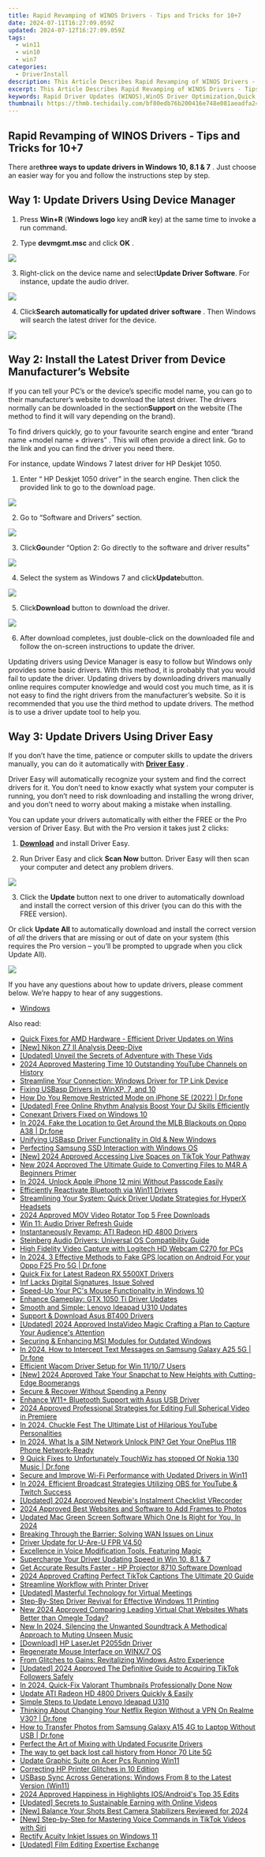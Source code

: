 ```yaml
---
title: Rapid Revamping of WINOS Drivers - Tips and Tricks for 10+7
date: 2024-07-11T16:27:09.059Z
updated: 2024-07-12T16:27:09.059Z
tags:
  - win11
  - win10
  - win7
categories:
  - DriverInstall
description: This Article Describes Rapid Revamping of WINOS Drivers - Tips and Tricks for 10+7
excerpt: This Article Describes Rapid Revamping of WINOS Drivers - Tips and Tricks for 10+7
keywords: Rapid Driver Updates (WINOS),WinOS Driver Optimization,Quick WINOS Software Tweaks,Efficient Windows OS Drivers Revamping,Advanced Windows Operating System Tweaks,WinOS Performance Enhancement Tips,Comprehensive Guide to 10+7 OS Upgrades
thumbnail: https://thmb.techidaily.com/bf80edb76b200416e748e081aeadfa243850d855fed3e04f595dd2c29ba995d4.jpg
---
```


## Rapid Revamping of WINOS Drivers - Tips and Tricks for 10+7

 There are**three ways to update drivers in Windows 10, 8.1 & 7** . Just choose an easier way for you and follow the instructions step by step.

## **Way 1: Update Drivers Using Device Manager**

 1) Press **Win+R** (**Windows logo** key and**R** key) at the same time to invoke a run command.

 2) Type **devmgmt.msc**  and click **OK** .  

![](https://images.drivereasy.com/wp-content/uploads/2016/04/img_5704c0cf36222.png)

3) Right-click on the device name and select**Update Driver Software**. For instance, update the audio driver.

![](https://images.drivereasy.com/wp-content/uploads/2016/04/img_5704c1203c6a5.png)
  
 4) Click**Search automatically for updated driver software** . Then Windows will search the latest driver for the device.

![](https://images.drivereasy.com/wp-content/uploads/2016/04/img_5704bffe56812.png)

## **Way 2: Install the Latest Driver from Device Manufacturer’s Website**

If you can tell your PC’s or the device’s specific model name, you can go to their manufacturer’s website to download the latest driver.  The drivers normally can be downloaded in the section**Support** on the website (The method to find it will vary depending on the brand).
  
 To find drivers quickly, go to your favourite search engine and enter “brand name +model name + drivers” . This will often provide a direct link. Go to the link and you can find the driver you need there.  
  
For instance, update Windows 7 latest driver for HP Deskjet 1050\.
  
1) Enter “  HP Deskjet 1050 driver” in the search engine. Then click the provided link to go to the download page.  
  
![](https://images.drivereasy.com/wp-content/uploads/2016/04/img_5704c482e00c6.png)

2) Go to “Software and Drivers” section.
  
![](https://images.drivereasy.com/wp-content/uploads/2016/04/img_5704c4cd32fe4.png)

3) Click**Go**under “Option 2: Go directly to the software and driver results”  
  
![](https://images.drivereasy.com/wp-content/uploads/2016/04/img_5704c73bc220d.png)

4) Select the system as Windows 7 and click**Update**button.  
  
![](https://images.drivereasy.com/wp-content/uploads/2016/04/img_5704c7f386932.png)
  
 5) Click**Download** button to download the driver.
  
![](https://images.drivereasy.com/wp-content/uploads/2016/04/img_5704c86c16912.png)
  
 6) After download completes, just double-click on the downloaded file and follow the on-screen instructions to update the driver.

 Updating drivers using Device Manager is easy to follow but Windows only provides some basic drivers. With this method, it is probably that you would fail to update the driver. Updating drivers by downloading drivers manually online requires computer knowledge and would cost you much time, as it is not easy to find the right drivers from the manufacturer’s website. So it is recommended that you use the third method to update drivers. The method is to use a driver update tool to help you.
  
## **Way 3: Update Drivers Using Driver Easy**

 If you don’t have the time, patience or computer skills to update the drivers manually, you can do it automatically with **[Driver Easy](https://tools.techidaily.com/drivereasy/download/)**  .

 Driver Easy will automatically recognize your system and find the correct drivers for it. You don’t need to know exactly what system your computer is running, you don’t need to risk downloading and installing the wrong driver, and you don’t need to worry about making a mistake when installing.

 You can update your drivers automatically with either the FREE or the Pro version of Driver Easy. But with the Pro version it takes just 2 clicks:

 1) **[Download](https://tools.techidaily.com/drivereasy/download/)**   and install Driver Easy.

 2) Run Driver Easy and click **Scan Now**   button. Driver Easy will then scan your computer and detect any problem drivers.

![](https://images.drivereasy.com/wp-content/uploads/2017/11/img_5a0d04344aee6.png)

 3) Click the **Update** button next to one driver to automatically download and install the correct version of this driver (you can do this with the FREE version).

 Or click **Update All**  to automatically download and install the correct version of _all_   the drivers that are missing or out of date on your system (this requires the Pro version – you’ll be prompted to upgrade when you click Update All).

![](https://images.drivereasy.com/wp-content/uploads/2017/11/img_5a0d043baaa32.jpg)

 If you have any questions about how to update drivers, please comment below. We’re happy to hear of any suggestions.

* [Windows](https://tools.techidaily.com/drivereasy/download/)

<ins class="adsbygoogle"
     style="display:block"
     data-ad-format="autorelaxed"
     data-ad-client="ca-pub-7571918770474297"
     data-ad-slot="1223367746"></ins>



<ins class="adsbygoogle"
     style="display:block"
     data-ad-client="ca-pub-7571918770474297"
     data-ad-slot="8358498916"
     data-ad-format="auto"
     data-full-width-responsive="true"></ins>



<span class="atpl-alsoreadstyle">Also read:</span>
<div><ul>
<li><a href="https://driver-install.techidaily.com/quick-fixes-for-amd-hardware-efficient-driver-updates-on-wins/"><u>Quick Fixes for AMD Hardware - Efficient Driver Updates on Wins</u></a></li>
<li><a href="https://extra-guidance.techidaily.com/new-nikon-z7-ii-analysis-deep-dive/"><u>[New] Nikon Z7 II Analysis Deep-Dive</u></a></li>
<li><a href="https://youtube-blog.techidaily.com/ed-unveil-the-secrets-of-adventure-with-these-vids/"><u>[Updated] Unveil the Secrets of Adventure with These Vids</u></a></li>
<li><a href="https://youtube-stream.techidaily.com/2024-approved-mastering-time-10-outstanding-youtube-channels-on-history/"><u>2024 Approved  Mastering Time  10 Outstanding YouTube Channels on History</u></a></li>
<li><a href="https://driver-install.techidaily.com/streamline-your-connection-windows-driver-for-tp-link-device/"><u>Streamline Your Connection: Windows Driver for TP Link Device</u></a></li>
<li><a href="https://driver-install.techidaily.com/fixing-usbasp-drivers-in-winxp-7-and-10/"><u>Fixing USBasp Drivers in WinXP, 7, and 10</u></a></li>
<li><a href="https://iphone-unlock.techidaily.com/how-do-you-remove-restricted-mode-on-iphone-se-2022-drfone-by-drfone-ios/"><u>How Do You Remove Restricted Mode on iPhone SE (2022) | Dr.fone</u></a></li>
<li><a href="https://some-knowledge.techidaily.com/updated-free-online-rhythm-analysis-boost-your-dj-skills-efficiently/"><u>[Updated] Free Online Rhythm Analysis  Boost Your DJ Skills Efficiently</u></a></li>
<li><a href="https://driver-install.techidaily.com/conexant-drivers-fixed-on-windows-10/"><u>Conexant Drivers Fixed on Windows 10</u></a></li>
<li><a href="https://review-topics.techidaily.com/in-2024-fake-the-location-to-get-around-the-mlb-blackouts-on-oppo-a38-drfone-by-drfone-virtual-android/"><u>In 2024, Fake the Location to Get Around the MLB Blackouts on Oppo A38 | Dr.fone</u></a></li>
<li><a href="https://driver-install.techidaily.com/unifying-usbasp-driver-functionality-in-old-and-new-windows/"><u>Unifying USBasp Driver Functionality in Old & New Windows</u></a></li>
<li><a href="https://driver-install.techidaily.com/perfecting-samsung-ssd-interaction-with-windows-os/"><u>Perfecting Samsung SSD Interaction with Windows OS</u></a></li>
<li><a href="https://tiktok-videos.techidaily.com/new-2024-approved-accessing-live-spaces-on-tiktok-your-pathway/"><u>[New] 2024 Approved  Accessing Live Spaces on TikTok  Your Pathway</u></a></li>
<li><a href="https://video-content-creator.techidaily.com/new-2024-approved-the-ultimate-guide-to-converting-files-to-m4r-a-beginners-primer/"><u>New 2024 Approved The Ultimate Guide to Converting Files to M4R A Beginners Primer</u></a></li>
<li><a href="https://ios-unlock.techidaily.com/in-2024-unlock-apple-iphone-12-mini-without-passcode-easily-by-drfone-ios/"><u>In 2024, Unlock Apple iPhone 12 mini Without Passcode Easily</u></a></li>
<li><a href="https://driver-install.techidaily.com/efficiently-reactivate-bluetooth-via-win11-drivers/"><u>Efficiently Reactivate Bluetooth via Win11 Drivers</u></a></li>
<li><a href="https://driver-install.techidaily.com/streamlining-your-system-quick-driver-update-strategies-for-hyperx-headsets/"><u>Streamlining Your System: Quick Driver Update Strategies for HyperX Headsets</u></a></li>
<li><a href="https://video-ai-editor.techidaily.com/2024-approved-mov-video-rotator-top-5-free-downloads/"><u>2024 Approved MOV Video Rotator Top 5 Free Downloads</u></a></li>
<li><a href="https://driver-install.techidaily.com/win-11-audio-driver-refresh-guide/"><u>Win 11: Audio Driver Refresh Guide</u></a></li>
<li><a href="https://driver-install.techidaily.com/instantaneously-revamp-ati-radeon-hd-4800-drivers/"><u>Instantaneously Revamp: ATI Radeon HD 4800 Drivers</u></a></li>
<li><a href="https://driver-install.techidaily.com/steinberg-audio-drivers-universal-os-compatibility-guide/"><u>Steinberg Audio Drivers: Universal OS Compatibility Guide</u></a></li>
<li><a href="https://driver-install.techidaily.com/high-fidelity-video-capture-with-logitech-hd-webcam-c270-for-pcs/"><u>High Fidelity Video Capture with Logitech HD Webcam C270 for PCs</u></a></li>
<li><a href="https://android-location.techidaily.com/in-2024-3-effective-methods-to-fake-gps-location-on-android-for-your-oppo-f25-pro-5g-drfone-by-drfone-virtual/"><u>In 2024, 3 Effective Methods to Fake GPS location on Android For your Oppo F25 Pro 5G | Dr.fone</u></a></li>
<li><a href="https://driver-install.techidaily.com/quick-fix-for-latest-radeon-rx-5500xt-drivers/"><u>Quick Fix for Latest Radeon RX 5500XT Drivers</u></a></li>
<li><a href="https://driver-install.techidaily.com/inf-lacks-digital-signatures-issue-solved/"><u>Inf Lacks Digital Signatures, Issue Solved</u></a></li>
<li><a href="https://driver-install.techidaily.com/speed-up-your-pcs-mouse-functionality-in-windows-10/"><u>Speed-Up Your PC's Mouse Functionality in Windows 10</u></a></li>
<li><a href="https://driver-install.techidaily.com/enhance-gameplay-gtx-1050-ti-driver-updates/"><u>Enhance Gameplay: GTX 1050 Ti Driver Updates</u></a></li>
<li><a href="https://driver-install.techidaily.com/smooth-and-simple-lenovo-ideapad-u310-updates/"><u>Smooth and Simple: Lenovo Ideapad U310 Updates</u></a></li>
<li><a href="https://driver-install.techidaily.com/support-and-download-asus-bt400-drivers/"><u>Support & Download Asus BT400 Drivers</u></a></li>
<li><a href="https://instagram-video-files.techidaily.com/updated-2024-approved-instavideo-magic-crafting-a-plan-to-capture-your-audiences-attention/"><u>[Updated] 2024 Approved  InstaVideo Magic  Crafting a Plan to Capture Your Audience's Attention</u></a></li>
<li><a href="https://driver-install.techidaily.com/securing-and-enhancing-msi-modules-for-outdated-windows/"><u>Securing & Enhancing MSI Modules for Outdated Windows</u></a></li>
<li><a href="https://android-location-track.techidaily.com/in-2024-how-to-intercept-text-messages-on-samsung-galaxy-a25-5g-drfone-by-drfone-virtual-android/"><u>In 2024, How to Intercept Text Messages on Samsung Galaxy A25 5G | Dr.fone</u></a></li>
<li><a href="https://driver-install.techidaily.com/efficient-wacom-driver-setup-for-win-11107-users/"><u>Efficient Wacom Driver Setup for Win 11/10/7 Users</u></a></li>
<li><a href="https://snapchat-videos.techidaily.com/new-2024-approved-take-your-snapchat-to-new-heights-with-cutting-edge-boomerangs/"><u>[New] 2024 Approved  Take Your Snapchat to New Heights with Cutting-Edge Boomerangs</u></a></li>
<li><a href="https://data-recovery.techidaily.com/secure-and-recover-without-spending-a-penny/"><u>Secure & Recover Without Spending a Penny</u></a></li>
<li><a href="https://driver-install.techidaily.com/enhance-w11plus-bluetooth-support-with-asus-usb-driver/"><u>Enhance W11+ Bluetooth Support with Asus USB Driver</u></a></li>
<li><a href="https://extra-support.techidaily.com/2024-approved-professional-strategies-for-editing-full-spherical-video-in-premiere/"><u>2024 Approved  Professional Strategies for Editing Full Spherical Video in Premiere</u></a></li>
<li><a href="https://youtube-clips.techidaily.com/in-2024-chuckle-fest-the-ultimate-list-of-hilarious-youtube-personalities/"><u>In 2024, Chuckle Fest  The Ultimate List of Hilarious YouTube Personalities</u></a></li>
<li><a href="https://sim-unlock.techidaily.com/in-2024-what-is-a-sim-network-unlock-pin-get-your-oneplus-11r-phone-network-ready-by-drfone-android/"><u>In 2024, What Is a SIM Network Unlock PIN? Get Your OnePlus 11R Phone Network-Ready</u></a></li>
<li><a href="https://howto.techidaily.com/9-quick-fixes-to-unfortunately-touchwiz-has-stopped-of-nokia-130-music-drfone-by-drfone-fix-android-problems-fix-android-problems/"><u>9 Quick Fixes to Unfortunately TouchWiz has stopped Of Nokia 130 Music | Dr.fone</u></a></li>
<li><a href="https://driver-install.techidaily.com/secure-and-improve-wi-fi-performance-with-updated-drivers-in-win11/"><u>Secure and Improve Wi-Fi Performance with Updated Drivers in Win11</u></a></li>
<li><a href="https://desktop-recording.techidaily.com/in-2024-efficient-broadcast-strategies-utilizing-obs-for-youtube-and-twitch-success/"><u>In 2024, Efficient Broadcast Strategies  Utilizing OBS for YouTube & Twitch Success</u></a></li>
<li><a href="https://screen-recording.techidaily.com/updated-2024-approved-newbies-instalment-checklist-vrecorder/"><u>[Updated] 2024 Approved  Newbie's Instalment Checklist  VRecorder</u></a></li>
<li><a href="https://extra-lessons.techidaily.com/2024-approved-best-websites-and-software-to-add-frames-to-photos/"><u>2024 Approved  Best Websites and Software to Add Frames to Photos</u></a></li>
<li><a href="https://ai-video-tools.techidaily.com/updated-mac-green-screen-software-which-one-is-right-for-you-in-2024/"><u>Updated Mac Green Screen Software Which One Is Right for You, In 2024</u></a></li>
<li><a href="https://driver-install.techidaily.com/breaking-through-the-barrier-solving-wan-issues-on-linux/"><u>Breaking Through the Barrier: Solving WAN Issues on Linux</u></a></li>
<li><a href="https://driver-install.techidaily.com/driver-update-for-u-are-u-fpr-v450/"><u>Driver Update for U-Are-U FPR V4.50</u></a></li>
<li><a href="https://extra-information.techidaily.com/excellence-in-voice-modification-tools-featuring-magic/"><u>Excellence in Voice Modification Tools, Featuring Magic</u></a></li>
<li><a href="https://driver-install.techidaily.com/supercharge-your-driver-updating-speed-in-win-10-81-and-7/"><u>Supercharge Your Driver Updating Speed in Win 10, 8.1 & 7</u></a></li>
<li><a href="https://driver-install.techidaily.com/get-accurate-results-faster-hp-projector-8710-software-download/"><u>Get Accurate Results Faster - HP Projector 8710 Software Download</u></a></li>
<li><a href="https://tiktok-video-recordings.techidaily.com/2024-approved-crafting-perfect-tiktok-captions-the-ultimate-20-guide/"><u>2024 Approved  Crafting Perfect TikTok Captions  The Ultimate 20 Guide</u></a></li>
<li><a href="https://driver-install.techidaily.com/streamline-workflow-with-printer-driver/"><u>Streamline Workflow with Printer Driver</u></a></li>
<li><a href="https://on-screen-recording.techidaily.com/updated-masterful-technology-for-virtual-meetings/"><u>[Updated] Masterful Technology for Virtual Meetings</u></a></li>
<li><a href="https://driver-install.techidaily.com/step-by-step-driver-revival-for-effective-windows-11-printing/"><u>Step-By-Step Driver Revival for Effective Windows 11 Printing</u></a></li>
<li><a href="https://sound-tweaking.techidaily.com/new-2024-approved-comparing-leading-virtual-chat-websites-whats-better-than-omegle-today/"><u>New 2024 Approved Comparing Leading Virtual Chat Websites Whats Better than Omegle Today?</u></a></li>
<li><a href="https://voice-adjusting.techidaily.com/new-in-2024-silencing-the-unwanted-soundtrack-a-methodical-approach-to-muting-unseen-music/"><u>New In 2024, Silencing the Unwanted Soundtrack A Methodical Approach to Muting Unseen Music</u></a></li>
<li><a href="https://driver-install.techidaily.com/download-hp-laserjet-p2055dn-driver/"><u>[Download] HP LaserJet P2055dn Driver</u></a></li>
<li><a href="https://driver-install.techidaily.com/regenerate-mouse-interface-on-winx7-os/"><u>Regenerate Mouse Interface on WINX/7 OS</u></a></li>
<li><a href="https://driver-install.techidaily.com/from-glitches-to-gains-revitalizing-windows-astro-experience/"><u>From Glitches to Gains: Revitalizing Windows Astro Experience</u></a></li>
<li><a href="https://tiktok-clips.techidaily.com/updated-2024-approved-the-definitive-guide-to-acquiring-tiktok-followers-safely/"><u>[Updated] 2024 Approved  The Definitive Guide to Acquiring TikTok Followers Safely</u></a></li>
<li><a href="https://youtube-stream.techidaily.com/in-2024-quick-fix-valorant-thumbnails-professionally-done-now/"><u>In 2024, Quick-Fix Valorant Thumbnails  Professionally Done Now</u></a></li>
<li><a href="https://driver-install.techidaily.com/update-ati-radeon-hd-4800-drivers-quickly-and-easily/"><u>Update ATI Radeon HD 4800 Drivers Quickly & Easily</u></a></li>
<li><a href="https://driver-install.techidaily.com/simple-steps-to-update-lenovo-ideapad-u310/"><u>Simple Steps to Update Lenovo Ideapad U310</u></a></li>
<li><a href="https://fake-location.techidaily.com/thinking-about-changing-your-netflix-region-without-a-vpn-on-realme-v30-drfone-by-drfone-virtual-android/"><u>Thinking About Changing Your Netflix Region Without a VPN On Realme V30? | Dr.fone</u></a></li>
<li><a href="https://android-transfer.techidaily.com/how-to-transfer-photos-from-samsung-galaxy-a15-4g-to-laptop-without-usb-drfone-by-drfone-transfer-from-android-transfer-from-android/"><u>How to Transfer Photos from Samsung Galaxy A15 4G to Laptop Without USB | Dr.fone</u></a></li>
<li><a href="https://driver-install.techidaily.com/perfect-the-art-of-mixing-with-updated-focusrite-drivers/"><u>Perfect the Art of Mixing with Updated Focusrite Drivers</u></a></li>
<li><a href="https://techidaily.com/the-way-to-get-back-lost-call-history-from-honor-70-lite-5g-by-fonelab-android-recover-call-logs/"><u>The way to get back lost call history from Honor 70 Lite 5G</u></a></li>
<li><a href="https://driver-install.techidaily.com/update-graphic-suite-on-acer-pcs-running-win11/"><u>Update Graphic Suite on Acer Pcs Running Win11</u></a></li>
<li><a href="https://driver-install.techidaily.com/correcting-hp-printer-glitches-in-10-edition/"><u>Correcting HP Printer Glitches in 10 Edition</u></a></li>
<li><a href="https://driver-install.techidaily.com/usbasp-sync-across-generations-windows-from-8-to-the-latest-version-win11/"><u>USBasp Sync Across Generations: Windows From 8 to the Latest Version (Win11)</u></a></li>
<li><a href="https://fox-hovers.techidaily.com/2024-approved-happiness-in-highlights-iosandroids-top-35-edits/"><u>2024 Approved  Happiness in Highlights  IOS/Android's Top 35 Edits</u></a></li>
<li><a href="https://youtube-web.techidaily.com/ed-secrets-to-sustainable-earning-with-online-videos/"><u>[Updated] Secrets to Sustainable Earning with Online Videos</u></a></li>
<li><a href="https://fox-direct.techidaily.com/new-balance-your-shots-best-camera-stabilizers-reviewed-for-2024/"><u>[New] Balance Your Shots  Best Camera Stabilizers Reviewed for 2024</u></a></li>
<li><a href="https://tiktok-video-recordings.techidaily.com/new-step-by-step-for-mastering-voice-commands-in-tiktok-videos-with-siri/"><u>[New] Step-by-Step for Mastering Voice Commands in TikTok Videos with Siri</u></a></li>
<li><a href="https://driver-install.techidaily.com/rectify-acuity-inkjet-issues-on-windows-11/"><u>Rectify Acuity Inkjet Issues on Windows 11</u></a></li>
<li><a href="https://some-techniques.techidaily.com/updated-film-editing-expertise-exchange/"><u>[Updated] Film Editing Expertise Exchange</u></a></li>
</ul></div>
